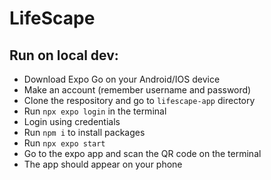 # LifeScape

## Run on local dev:
- Download Expo Go on your Android/IOS device
- Make an account (remember username and password)
- Clone the respository and go to `lifescape-app` directory
- Run `npx expo login` in the terminal
- Login using credentials
- Run `npm i` to install packages
- Run `npx expo start`
- Go to the expo app and scan the QR code on the terminal
- The app should appear on your phone